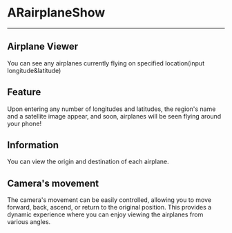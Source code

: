 # ARairplaneShow
***
## Airplane Viewer
You can see any airplanes currently flying on specified location(input longitude&latitude)
## Feature
Upon entering any number of longitudes and latitudes, the region's name and a satellite image appear, and soon, airplanes will be seen flying around your phone! 
## Information
You can view the origin and destination of each airplane. 
## Camera's movement
The camera's movement can be easily controlled, allowing you to move forward, back, ascend, or return to the original position. This provides a dynamic experience where you can enjoy viewing the airplanes from various angles.
